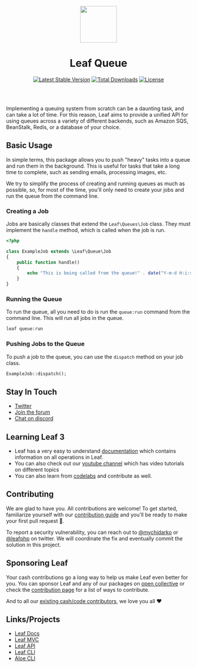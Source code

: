 <!-- markdownlint-disable no-inline-html -->
<p align="center">
  <br><br>
  <img src="https://leafphp.dev/logo-circle.png" height="100"/>
  <br>
</p>

<h1 align="center">Leaf Queue</h1>

<p align="center">
	<a href="https://packagist.org/packages/leafs/queue"
		><img
			src="https://poser.pugx.org/leafs/queue/v/stable"
			alt="Latest Stable Version"
	/></a>
	<a href="https://packagist.org/packages/leafs/queue"
		><img
			src="https://poser.pugx.org/leafs/queue/downloads"
			alt="Total Downloads"
	/></a>
	<a href="https://packagist.org/packages/leafs/queue"
		><img
			src="https://poser.pugx.org/leafs/queue/license"
			alt="License"
	/></a>
</p>
<br />
<br />

Implementing a queuing system from scratch can be a daunting task, and can take a lot of time. For this reason, Leaf aims to provide a unified API for using queues across a variety of different backends, such as Amazon SQS, BeanStalk, Redis, or a database of your choice.

## Basic Usage

In simple terms, this package allows you to push "heavy" tasks into a queue and run them in the background. This is useful for tasks that take a long time to complete, such as sending emails, processing images, etc.

We try to simplify the process of creating and running queues as much as possible, so, for most of the time, you'll only need to create your jobs and run the queue from the command line.

### Creating a Job

Jobs are basically classes that extend the `Leaf\Queues\Job` class. They must implement the `handle` method, which is called when the job is run.

```php
<?php

class ExampleJob extends \Leaf\Queue\Job
{
    public function handle()
    {
        echo "This is being called from the queue!" . date("Y-m-d H:i:s") . "\n";
    }
}
```

### Running the Queue

To run the queue, all you need to do is run the `queue:run` command from the command line. This will run all jobs in the queue.

```bash
leaf queue:run
```

### Pushing Jobs to the Queue

To push a job to the queue, you can use the `dispatch` method on your job class.

```php
ExampleJob::dispatch();
```

## Stay In Touch

-   [Twitter](https://twitter.com/leafphp)
-   [Join the forum](https://github.com/leafsphp/leaf/discussions/37)
-   [Chat on discord](https://discord.com/invite/Pkrm9NJPE3)

## Learning Leaf 3

-   Leaf has a very easy to understand [documentation](https://leafphp.dev) which contains information on all operations in Leaf.
-   You can also check out our [youtube channel](https://www.youtube.com/channel/UCllE-GsYy10RkxBUK0HIffw) which has video tutorials on different topics
-   You can also learn from [codelabs](https://codelabs.leafphp.dev) and contribute as well.

## Contributing

We are glad to have you. All contributions are welcome! To get started, familiarize yourself with our [contribution guide](https://leafphp.dev/community/contributing.html) and you'll be ready to make your first pull request 🚀.

To report a security vulnerability, you can reach out to [@mychidarko](https://twitter.com/mychidarko) or [@leafphp](https://twitter.com/leafphp) on twitter. We will coordinate the fix and eventually commit the solution in this project.

## Sponsoring Leaf

Your cash contributions go a long way to help us make Leaf even better for you. You can sponsor Leaf and any of our packages on [open collective](https://opencollective.com/leaf) or check the [contribution page](https://leafphp.dev/support/) for a list of ways to contribute.

And to all our [existing cash/code contributors](https://leafphp.dev#sponsors), we love you all ❤️

## Links/Projects

-   [Leaf Docs](https://leafphp.dev)
-   [Leaf MVC](https://mvc.leafphp.dev)
-   [Leaf API](https://api.leafphp.dev)
-   [Leaf CLI](https://cli.leafphp.dev)
-   [Aloe CLI](https://leafphp.dev/aloe-cli/)
